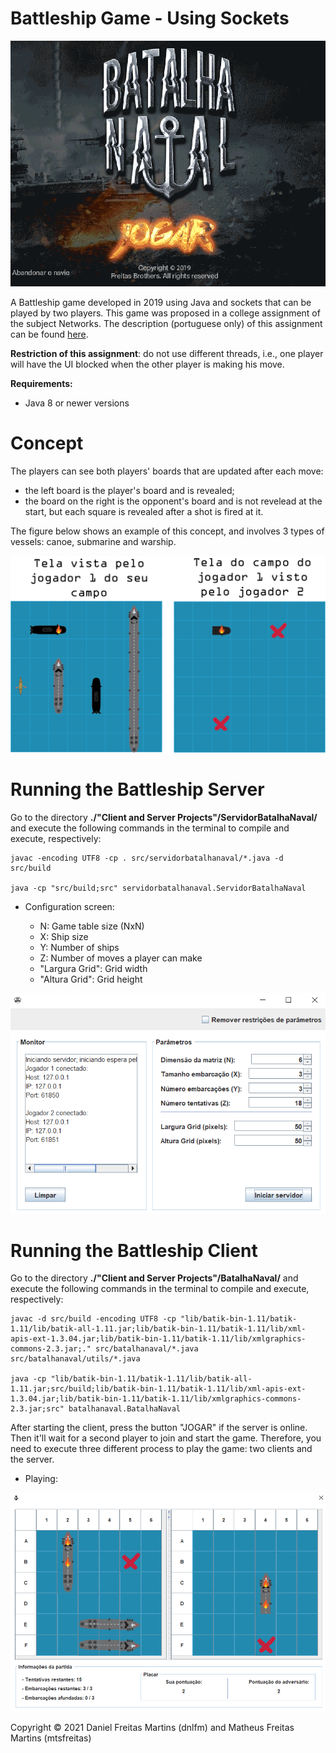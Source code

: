 # Battleship Game - Using Sockets

![initial screen of client](misc/client_initial_screen.gif "Client")

A Battleship game developed in 2019 using Java and sockets that can be played by two players.
This game was proposed in a college assignment of the subject Networks. The description (portuguese only) of this assignment can be found [here](description-tp2sockets2019.pdf).

**Restriction of this assignment**: do not use different threads, i.e., one player will have the UI blocked when the other player is making his move.

**Requirements:**
- Java 8 or newer versions

# Concept

The players can see both players' boards that are updated after each move:
- the left board is the player's board and is revealed;
- the board on the right is the opponent's board and is not revelead at the start, but each square is revealed after a shot is fired at it.

The figure below shows an example of this concept, and involves 3 types of vessels: canoe, submarine and warship.

![Concept](misc/concept.jpg "Concept")

# Running the Battleship Server

Go to the directory **./"Client and Server Projects"/ServidorBatalhaNaval/** and execute the following commands in the terminal to compile and execute, respectively:

```
javac -encoding UTF8 -cp . src/servidorbatalhanaval/*.java -d src/build

java -cp "src/build;src" servidorbatalhanaval.ServidorBatalhaNaval
```

- Configuration screen:

    - N: Game table size (NxN)
    - X: Ship size
    - Y: Number of ships
    - Z: Number of moves a player can make
    - "Largura Grid": Grid width
    - "Altura Grid": Grid height

![configuration screen of the server](misc/server_configuration_screen.png "Server")

# Running the Battleship Client

Go to the directory **./"Client and Server Projects"/BatalhaNaval/** and execute the following commands in the terminal to compile and execute, respectively:
```
javac -d src/build -encoding UTF8 -cp "lib/batik-bin-1.11/batik-1.11/lib/batik-all-1.11.jar;lib/batik-bin-1.11/batik-1.11/lib/xml-apis-ext-1.3.04.jar;lib/batik-bin-1.11/batik-1.11/lib/xmlgraphics-commons-2.3.jar;." src/batalhanaval/*.java src/batalhanaval/utils/*.java

java -cp "lib/batik-bin-1.11/batik-1.11/lib/batik-all-1.11.jar;src/build;lib/batik-bin-1.11/batik-1.11/lib/xml-apis-ext-1.3.04.jar;lib/batik-bin-1.11/batik-1.11/lib/xmlgraphics-commons-2.3.jar;src" batalhanaval.BatalhaNaval
```
After starting the client, press the button "JOGAR" if the server is online. Then it'll wait for a second player to join and start the game. Therefore, you need to execute three different process to play the game: two clients and the server.

- Playing:

![client playing](misc/client_playing.png "Client playing")

Copyright © 2021 Daniel Freitas Martins (dnlfm) and Matheus Freitas Martins (mtsfreitas)
